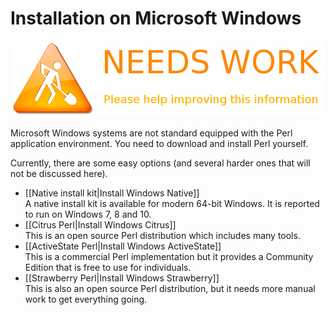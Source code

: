 # Installation on Microsoft Windows

![](images/maintenance.png)

Microsoft Windows systems are not standard equipped with the Perl application environment. You need to download and install Perl yourself.

Currently, there are some easy options (and several harder ones that will not be discussed here).

* [[Native install kit|Install Windows Native]]  
A native install kit is available for modern 64-bit Windows. It is reported to run on Windows 7, 8 and 10.
* [[Citrus Perl|Install Windows Citrus]]  
This is an open source Perl distribution which includes many tools.
* [[ActiveState Perl|Install Windows ActiveState]]  
This is a commercial Perl implementation but it provides a Community Edition that is free to use for individuals.
* [[Strawberry Perl|Install Windows Strawberry]]  
This is also an open source Perl distribution, but it needs more manual work to get everything going.


